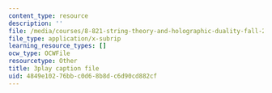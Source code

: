 ```yaml
---
content_type: resource
description: ''
file: /media/courses/8-821-string-theory-and-holographic-duality-fall-2014/4849e10276bbc0d68b8dc6d90cd882cf_raP-0nqnF_A.srt
file_type: application/x-subrip
learning_resource_types: []
ocw_type: OCWFile
resourcetype: Other
title: 3play caption file
uid: 4849e102-76bb-c0d6-8b8d-c6d90cd882cf
---
```

